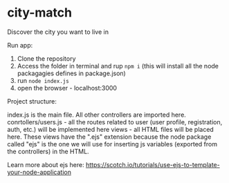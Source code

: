 # city-match
Discover the city you want to live in


Run app:
1. Clone the repository
2. Access the folder in terminal and rup `npm i` (this will install all the node packagagies defines in package.json)
3. run `node index.js`
4. open the browser - localhost:3000

Project structure:


index.js is the main file.  All other controllers are imported here.
conrtollers/users.js - all the routes related to user (user profile, registration, auth, etc.) will be implemented here
views - all HTML files will be placed here. These views have the ".ejs" extension because the node package called "ejs" is the one we will use for inserting js variables (exported from the controllers) in the HTML.

Learn more about ejs here: https://scotch.io/tutorials/use-ejs-to-template-your-node-application